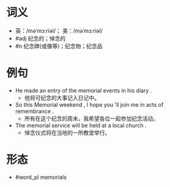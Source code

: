 # 词义
- 英：/məˈmɔːriəl/； 美：/məˈmɔːriəl/
- #adj 纪念的；悼念的
- #n 纪念碑(或像等)；纪念物；纪念品
# 例句
- He made an entry of the memorial events in his diary .
	- 他将可纪念的大事记入日记中。
- So this Memorial weekend , I hope you 'll join me in acts of remembrance .
	- 所有在这个纪念的周末，我希望各位一起参加纪念活动。
- The memorial service will be held at a local church .
	- 悼念仪式将在当地的一所教堂举行。
# 形态
- #word_pl memorials
